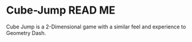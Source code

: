 # Cube-Jump READ ME
Cube Jump is a 2-Dimensional game with a similar feel and experience to Geometry Dash.
